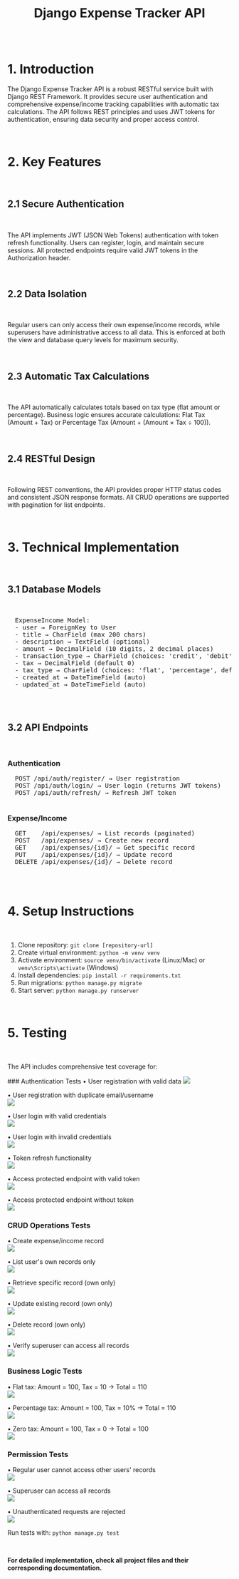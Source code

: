 <div>
  <h1 align="center">Django Expense Tracker API</h1>
  <br /><br />
  <h1>1. Introduction</h1>
  <p>
    The Django Expense Tracker API is a robust RESTful service built with Django REST Framework. 
    It provides secure user authentication and comprehensive expense/income tracking capabilities 
    with automatic tax calculations. The API follows REST principles and uses JWT tokens for 
    authentication, ensuring data security and proper access control.
  </p> <br>
  
  <h1>2. Key Features</h1><br>
  
  <h2>2.1 Secure Authentication</h2><br>
  <p>
    The API implements JWT (JSON Web Tokens) authentication with token refresh functionality. 
    Users can register, login, and maintain secure sessions. All protected endpoints require 
    valid JWT tokens in the Authorization header.
  </p><br>
  
  <h2>2.2 Data Isolation</h2><br>
  <p>
    Regular users can only access their own expense/income records, while superusers have 
    administrative access to all data. This is enforced at both the view and database query levels 
    for maximum security.
  </p><br>
  
  <h2>2.3 Automatic Tax Calculations</h2><br>
  <p>
    The API automatically calculates totals based on tax type (flat amount or percentage). 
    Business logic ensures accurate calculations: Flat Tax (Amount + Tax) or Percentage Tax 
    (Amount + (Amount × Tax ÷ 100)).
  </p><br>
  
  <h2>2.4 RESTful Design</h2><br>
  <p>
    Following REST conventions, the API provides proper HTTP status codes and consistent JSON 
    response formats. All CRUD operations are supported with pagination for list endpoints.
  </p><br>
  
  <h1>3. Technical Implementation</h1><br>
  
  <h2>3.1 Database Models</h2><br>
  <pre>
  ExpenseIncome Model:
  - user → ForeignKey to User
  - title → CharField (max 200 chars)
  - description → TextField (optional)
  - amount → DecimalField (10 digits, 2 decimal places)
  - transaction_type → CharField (choices: 'credit', 'debit')
  - tax → DecimalField (default 0)
  - tax_type → CharField (choices: 'flat', 'percentage', default 'flat')
  - created_at → DateTimeField (auto)
  - updated_at → DateTimeField (auto)
  </pre><br>
  
  <h2>3.2 API Endpoints</h2><br>
  <h3>Authentication</h3>
  <pre>
  POST /api/auth/register/ → User registration
  POST /api/auth/login/ → User login (returns JWT tokens)
  POST /api/auth/refresh/ → Refresh JWT token
  </pre>
  
  <h3>Expense/Income</h3>
  <pre>
  GET    /api/expenses/ → List records (paginated)
  POST   /api/expenses/ → Create new record
  GET    /api/expenses/{id}/ → Get specific record
  PUT    /api/expenses/{id}/ → Update record
  DELETE /api/expenses/{id}/ → Delete record
  </pre><br>
  
  <h1>4. Setup Instructions</h1><br>
  <ol>
    <li>Clone repository: <code>git clone [repository-url]</code></li>
    <li>Create virtual environment: <code>python -m venv venv</code></li>
    <li>Activate environment: <code>source venv/bin/activate</code> (Linux/Mac) or <code>venv\Scripts\activate</code> (Windows)</li>
    <li>Install dependencies: <code>pip install -r requirements.txt</code></li>
    <li>Run migrations: <code>python manage.py migrate</code></li>
    <li>Start server: <code>python manage.py runserver</code></li>
  </ol><br>
  
  <h1>5. Testing</h1><br>
  <p>
    The API includes comprehensive test coverage for:
  </p>
  ### Authentication Tests  
• User registration with valid data  
<img src="https://github.com/Rajdonge/Expense-Tracker/blob/main/expense_tracker/Testing%20Screenshots/Authentication%20Test/User%20Registration.jpg"/>

• User registration with duplicate email/username  
<img src="https://drive.google.com/file/d/1TqO2w8xIUz_2NduYQhwfvS0eoAa--1_Y/view?usp=sharing"/>

• User login with valid credentials  
<img src="https://drive.google.com/file/d/1d2cyjeilx2nzCn-8MV1Owe-ny9fa1PDu/view?usp=sharing"/>

• User login with invalid credentials  
<img src="https://drive.google.com/file/d/1cSruHcvrgJenxkkfD23dXtVmLC-QDdao/view?usp=sharing"/>

• Token refresh functionality  
<img src="https://drive.google.com/file/d/17rwATA6Fyg19bFtDUdHQx8jT3ihQ65Xr/view?usp=sharing"/>

• Access protected endpoint with valid token  
<img src="https://drive.google.com/file/d/1GaQdTy0sYrRtnPpPgnn06SjrD3iUAcoE/view?usp=sharing"/>

• Access protected endpoint without token  
<img src="https://drive.google.com/file/d/1JvITZCQYy6t5nFUSON4g-rGZm5h0ZN5E/view?usp=sharing"/>

### CRUD Operations Tests  
• Create expense/income record  
<img src="https://drive.google.com/file/d/1RYi5pHVXxTgMOiNF4qolAMjQ4L-VzJRc/view?usp=sharing"/>

• List user's own records only  
<img src="https://drive.google.com/file/d/1jJmOptoODE0YJAIyviH4on2hEuuBzBCu/view?usp=sharing"/>

• Retrieve specific record (own only)  
<img src="https://drive.google.com/file/d/1nPtBnhRYP8Zpvu3x1Ahuuy7gNgNaxbaP/view?usp=sharing"/>

• Update existing record (own only)  
<img src="https://drive.google.com/file/d/1KoB4zKVCfRh0TFdCYRRF_i3DjZhQhcbG/view?usp=sharing"/>

• Delete record (own only)  
<img src="https://drive.google.com/file/d/126cmGb7stpe2_YS9ikB37HoWzPDaU7EH/view?usp=sharing"/>

• Verify superuser can access all records  
<img src="https://drive.google.com/file/d/1RM97hUvnDiwsOQiUiu5UoTU1Q3OA40U8/view?usp=sharing"/>

### Business Logic Tests  
• Flat tax: Amount = 100, Tax = 10 → Total = 110  
<img src="https://drive.google.com/file/d/1CbKJkMq-XI3ic8MaN80oXON4xbSCiFPR/view?usp=sharing"/>

• Percentage tax: Amount = 100, Tax = 10% → Total = 110  
<img src="https://drive.google.com/file/d/1uXWE7JA-jZjHvWtxyEdteHNymCJIDtx7/view?usp=sharing"/>

• Zero tax: Amount = 100, Tax = 0 → Total = 100  
<img src="https://drive.google.com/file/d/1m4f0PGWuDSpLk6kVflGnwjk0938zULod/view?usp=sharing"/>

### Permission Tests  
• Regular user cannot access other users' records  
<img src="https://drive.google.com/file/d/1SlApY5n6PbKW9OaIgFNV20Bil3k_Q41H/view?usp=sharing"/>

• Superuser can access all records  
<img src="https://drive.google.com/file/d/1Ki_yNAhNvTVWAiSQu37H6F5im-o-erVP/view?usp=sharing"/>

• Unauthenticated requests are rejected  
<img src="https://drive.google.com/file/d/13kAdUFetAJavqAzu9xPUBHfqhQNYLRgv/view?usp=sharing"/>

  <p>
    Run tests with: <code>python manage.py test</code>
  </p><br>
  
  <strong>For detailed implementation, check all project files and their corresponding documentation.</strong>
</div>